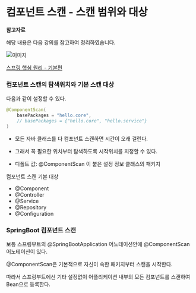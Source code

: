 # 컴포넌트 스캔 - 스캔 범위와 대상

**참고자료**

해당 내용은 다음 강의를 참고하여 정리하였습니다.

![이미지](https://cdn.inflearn.com/public/courses/325969/cover/2868c757-5886-4508-a140-7cb68a83dfd8/325969-eng.png)

[스프링 핵심 원리 - 기본편](https://www.inflearn.com/course/%EC%8A%A4%ED%94%84%EB%A7%81-%ED%95%B5%EC%8B%AC-%EC%9B%90%EB%A6%AC-%EA%B8%B0%EB%B3%B8%ED%8E%B8/dashboard)




### 컴포넌트 스캔의 탐색위치와 기본 스캔 대상

다음과 같이 설정할 수 있다.

```java
@ComponentScan(
    basePackages = "hello.core",
 	// basePackages = {"hello.core", "hello.service"}
)
```

- 모든 자바 클래스를 다 컴포넌트 스캔하면 시간이 오래 걸린다. 

- 그래서 꼭 필요한 위치부터 탐색하도록 시작위치를 지정할 수 있다.

- 디폴트 값: @ComponentScan 이 붙은 설정 정보 클래스의 패키지



컴포넌트 스캔 기본 대상

- @Component
- @Controller
- @Service
- @Repository
- @Configuration



### SpringBoot 컴포넌트 스캔

보통 스프링부트의 @SpringBootApplication 어노테이션안에 @ComponentScan 어노테이션이 있다.

@ComponentScan은 기본적으로 자신이 속한 패키지부터 스캔을 시작한다.

따라서 스프링부트에선 기타 설정없이 어플리케이션 내부의 모든 컴포넌트를 스캔하여 Bean으로 등록한다.